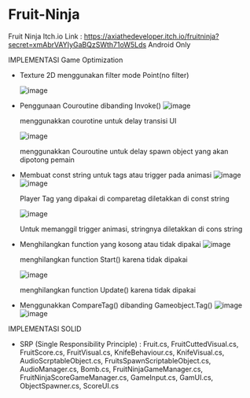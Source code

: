 # Fruit-Ninja

Fruit Ninja Itch.io Link : https://axiathedeveloper.itch.io/fruitninja?secret=xmAbrVAYIyGaBQzSWth71oW5Lds
Android Only

IMPLEMENTASI Game Optimization
- Texture 2D menggunakan filter mode Point(no filter)

  ![image](https://user-images.githubusercontent.com/101692512/227444452-8afa6ff7-d61f-4f01-beed-d72c9f0ac80a.png)


- Penggunaan Couroutine dibanding Invoke()
![image](https://user-images.githubusercontent.com/101692512/227447812-cd14587e-513e-42d5-a5b3-2e6ae64069ea.png)


  menggunakkan courotine untuk delay transisi UI

  ![image](https://user-images.githubusercontent.com/101692512/227447927-981ad675-86ab-4411-b546-44cf0b268dd9.png)
  
  menggunakkan Couroutine untuk delay spawn object yang akan dipotong pemain

- Membuat const string untuk tags atau trigger pada animasi
  ![image](https://user-images.githubusercontent.com/101692512/227444852-f5da1a31-757a-47a8-968f-66491b915ece.png)
  ![image](https://user-images.githubusercontent.com/101692512/227447357-15f56964-5838-4bc8-aa5a-8f395fe54562.png)

  Player Tag yang dipakai di comparetag diletakkan di const string

  ![image](https://user-images.githubusercontent.com/101692512/227447468-296c4eef-ef4e-4d84-ac65-4484712ff20c.png)
  
  Untuk memanggil trigger animasi, stringnya diletakkan di cons string




- Menghilangkan function yang kosong atau tidak dipakai
  ![image](https://user-images.githubusercontent.com/101692512/227445068-2b360ba1-cd41-4a5f-b500-418705c2c2c8.png)
  
  menghilangkan function Start() karena tidak dipakai

  ![image](https://user-images.githubusercontent.com/101692512/227445241-41291b5d-81b8-41a1-9ea8-105ec6025d25.png)
  
  menghilangkan function Update() karena tidak dipakai


- Menggunakkan CompareTag() dibanding Gameobject.Tag()
  ![image](https://user-images.githubusercontent.com/101692512/227444792-44376d27-446b-4205-8fcd-e948643c14cc.png)
  ![image](https://user-images.githubusercontent.com/101692512/227448100-bba5783c-aa7c-468f-9d7e-abe7fd2011c2.png)



IMPLEMENTASI SOLID

- SRP (Single Responsibility Principle) : 
Fruit.cs, FruitCuttedVisual.cs, FruitScore.cs, FruitVisual.cs, KnifeBehaviour.cs, KnifeVisual.cs, AudioScrptableObject.cs, FruitsSpawnScriptableObject.cs, AudioManager.cs, Bomb.cs, FruitNinjaGameManager.cs, FruitNinjaScoreGameManager.cs, GameInput.cs, GamUI.cs, ObjectSpawner.cs, ScoreUI.cs
